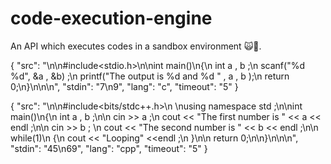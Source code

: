 # code-execution-engine
An API which executes codes in a sandbox environment 🙀🤯. 



{
    "src": "\n\n#include<stdio.h>\n\nint main()\n{\n    int a , b ;\n    scanf(\"%d %d\", &a , &b) ;\n    printf(\"The output is %d and %d \" , a , b );\n    return 0;\n}\n\n\n",
    "stdin": "7\n9",
    "lang": "c",
    "timeout": "5"
}




{
    "src": "\n\n#include<bits/stdc++.h>\n \nusing namespace std ;\n\nint main()\n{\n    int a , b ;\n\n    cin >> a ;\n    cout << \"The first number is \" << a << endl ;\n\n    cin >> b ; \n    cout << \"The second number is \" << b << endl ;\n\n    while(1)\n    {\n        cout << \"Looping\" <<endl ;\n    }\n\n    return 0;\n\n}\n\n\n",
    "stdin": "45\n69",
    "lang": "cpp",
    "timeout": "5"
}


